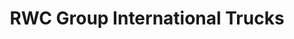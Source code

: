 ---
title: "RWC Group International Trucks"
url: /phoenix/rwc-group-international-trucks/
shop: Autohaus
---